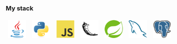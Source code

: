 ### My stack 

<p align="left">
  <img src="https://raw.githubusercontent.com/devicons/devicon/master/icons/java/java-original.svg" width="48" height="48" alt="Java" title="Java" style="display:inline-block;margin:6px" />
  <img src="https://raw.githubusercontent.com/devicons/devicon/master/icons/python/python-original.svg" width="48" height="48" alt="Python" title="Python" style="display:inline-block;margin:6px" />
  <img src="https://raw.githubusercontent.com/devicons/devicon/master/icons/javascript/javascript-original.svg" width="48" height="48" alt="JavaScript" title="JavaScript" style="display:inline-block;margin:6px" />
  <img src="https://raw.githubusercontent.com/devicons/devicon/master/icons/flask/flask-original.svg" width="48" height="48" alt="Flask" title="Flask" style="display:inline-block;margin:6px" />
  <img src="https://raw.githubusercontent.com/devicons/devicon/master/icons/spring/spring-original.svg" width="48" height="48" alt="Spring" title="Spring" style="display:inline-block;margin:6px" />
  <img src="https://raw.githubusercontent.com/devicons/devicon/master/icons/mysql/mysql-original.svg" width="48" height="48" alt="SQL" title="SQL (MySQL icon)" style="display:inline-block;margin:6px" />
  <img src="https://raw.githubusercontent.com/devicons/devicon/master/icons/postgresql/postgresql-original.svg" width="48" height="48" alt="PostgreSQL" title="PostgreSQL" style="display:inline-block;margin:6px" />
</p>

